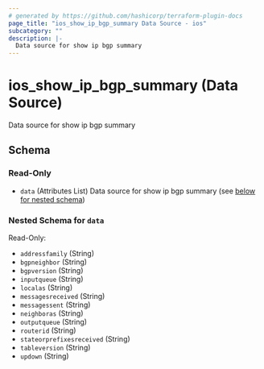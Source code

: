 ```yaml
---
# generated by https://github.com/hashicorp/terraform-plugin-docs
page_title: "ios_show_ip_bgp_summary Data Source - ios"
subcategory: ""
description: |-
  Data source for show ip bgp summary
---
```


# ios_show_ip_bgp_summary (Data Source)

Data source for show ip bgp summary



<!-- schema generated by tfplugindocs -->
## Schema

### Read-Only

- `data` (Attributes List) Data source for show ip bgp summary (see [below for nested schema](#nestedatt--data))

<a id="nestedatt--data"></a>
### Nested Schema for `data`

Read-Only:

- `addressfamily` (String)
- `bgpneighbor` (String)
- `bgpversion` (String)
- `inputqueue` (String)
- `localas` (String)
- `messagesreceived` (String)
- `messagessent` (String)
- `neighboras` (String)
- `outputqueue` (String)
- `routerid` (String)
- `stateorprefixesreceived` (String)
- `tableversion` (String)
- `updown` (String)
